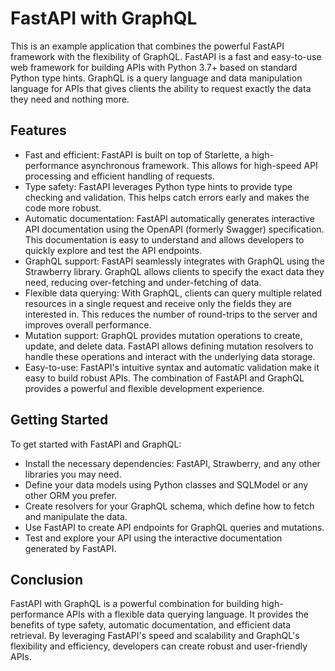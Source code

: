 # FastAPI with GraphQL

This is an example application that combines the powerful FastAPI framework with the flexibility of GraphQL. FastAPI is a fast and easy-to-use web framework for building APIs with Python 3.7+ based on standard Python type hints. GraphQL is a query language and data manipulation language for APIs that gives clients the ability to request exactly the data they need and nothing more.

## Features
* Fast and efficient: FastAPI is built on top of Starlette, a high-performance asynchronous framework. This allows for high-speed API processing and efficient handling of requests.
* Type safety: FastAPI leverages Python type hints to provide type checking and validation. This helps catch errors early and makes the code more robust.
* Automatic documentation: FastAPI automatically generates interactive API documentation using the OpenAPI (formerly Swagger) specification. This documentation is easy to understand and allows developers to quickly explore and test the API endpoints.
* GraphQL support: FastAPI seamlessly integrates with GraphQL using the Strawberry library. GraphQL allows clients to specify the exact data they need, reducing over-fetching and under-fetching of data.
* Flexible data querying: With GraphQL, clients can query multiple related resources in a single request and receive only the fields they are interested in. This reduces the number of round-trips to the server and improves overall performance.
* Mutation support: GraphQL provides mutation operations to create, update, and delete data. FastAPI allows defining mutation resolvers to handle these operations and interact with the underlying data storage.
* Easy-to-use: FastAPI's intuitive syntax and automatic validation make it easy to build robust APIs. The combination of FastAPI and GraphQL provides a powerful and flexible development experience.

## Getting Started
To get started with FastAPI and GraphQL:
* Install the necessary dependencies: FastAPI, Strawberry, and any other libraries you may need.
* Define your data models using Python classes and SQLModel or any other ORM you prefer.
* Create resolvers for your GraphQL schema, which define how to fetch and manipulate the data.
* Use FastAPI to create API endpoints for GraphQL queries and mutations.
* Test and explore your API using the interactive documentation generated by FastAPI.

## Conclusion
FastAPI with GraphQL is a powerful combination for building high-performance APIs with a flexible data querying language. It provides the benefits of type safety, automatic documentation, and efficient data retrieval. By leveraging FastAPI's speed and scalability and GraphQL's flexibility and efficiency, developers can create robust and user-friendly APIs.
